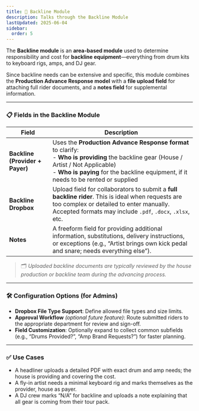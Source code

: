```yaml
---
title: 🥁 Backline Module
description: Talks through the Backline Module
lastUpdated: 2025-06-04
sidebar:
  order: 5
---
```


The **Backline module** is an **area-based module** used to determine responsibility and cost for **backline equipment**—everything from drum kits to keyboard rigs, amps, and DJ gear.

Since backline needs can be extensive and specific, this module combines the **Production Advance Response model** with a **file upload field** for attaching full rider documents, and a **notes field** for supplemental information.

---

### 📋 Fields in the Backline Module

| Field                           | Description                                                                                                                                                                                                                           |
| ------------------------------- | ------------------------------------------------------------------------------------------------------------------------------------------------------------------------------------------------------------------------------------- |
| **Backline (Provider + Payer)** | Uses the **Production Advance Response format** to clarify: <br> - **Who is providing** the backline gear (House / Artist / Not Applicable) <br> - **Who is paying** for the backline equipment, if it needs to be rented or supplied |
| **Backline Dropbox**            | Upload field for collaborators to submit a **full backline rider**. This is ideal when requests are too complex or detailed to enter manually. Accepted formats may include `.pdf`, `.docx`, `.xlsx`, etc.                            |
| **Notes**                       | A freeform field for providing additional information, substitutions, delivery instructions, or exceptions (e.g., “Artist brings own kick pedal and snare; needs everything else”).                                                   |

> 🗂️ _Uploaded backline documents are typically reviewed by the house production or backline team during the advancing process._

---

### 🛠️ Configuration Options (for Admins)

- **Dropbox File Type Support**: Define allowed file types and size limits.
- **Approval Workflow** _(optional future feature)_: Route submitted riders to the appropriate department for review and sign-off.
- **Field Customization**: Optionally expand to collect common subfields (e.g., “Drums Provided?”, “Amp Brand Requests?”) for faster planning.

---

### ✅ Use Cases

- A headliner uploads a detailed PDF with exact drum and amp needs; the house is providing and covering the cost.
- A fly-in artist needs a minimal keyboard rig and marks themselves as the provider, house as payer.
- A DJ crew marks “N/A” for backline and uploads a note explaining that all gear is coming from their tour pack.

